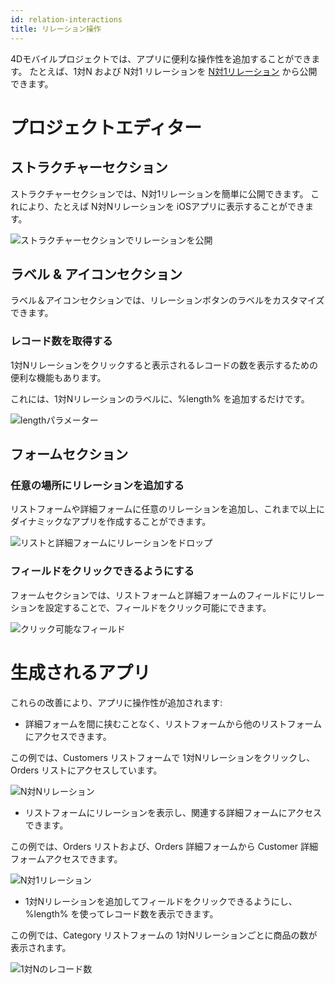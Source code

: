 ```yaml
---
id: relation-interactions
title: リレーション操作
---
```


4Dモバイルプロジェクトでは、アプリに便利な操作性を追加することができます。 たとえば、1対N および N対1 リレーションを [N対1リレーション](many-to-one-relations.md) から公開できます。

# プロジェクトエディター

## ストラクチャーセクション

ストラクチャーセクションでは、N対1リレーションを簡単に公開できます。 これにより、たとえば N対Nリレーションを iOSアプリに表示することができます。

![ストラクチャーセクションでリレーションを公開](img/structure-section.gif)

## ラベル & アイコンセクション

ラベル＆アイコンセクションでは、リレーションボタンのラベルをカスタマイズできます。

### レコード数を取得する

1対Nリレーションをクリックすると表示されるレコードの数を表示するための便利な機能もあります。

これには、1対Nリレーションのラベルに、%length% を追加するだけです。

![lengthパラメーター](img/icons-labels-length-parameter-relation.png)

## フォームセクション

### 任意の場所にリレーションを追加する

リストフォームや詳細フォームに任意のリレーションを追加し、これまで以上にダイナミックなアプリを作成することができます。

![リストと詳細フォームにリレーションをドロップ](img/drop-relation-list-detail-form.gif)

### フィールドをクリックできるようにする

フォームセクションでは、リストフォームと詳細フォームのフィールドにリレーションを設定することで、フィールドをクリック可能にできます。

![クリック可能なフィールド](img/clickable-fields-relation.gif)


# 生成されるアプリ

これらの改善により、アプリに操作性が追加されます:

* 詳細フォームを間に挟むことなく、リストフォームから他のリストフォームにアクセスできます。

この例では、Customers リストフォームで 1対Nリレーションをクリックし、Orders リストにアクセスしています。

![N対Nリレーション](img/many-to-many-relations.gif)

* リストフォームにリレーションを表示し、関連する詳細フォームにアクセスできます。

この例では、Orders リストおよび、Orders 詳細フォームから Customer 詳細フォームアクセスできます。

![N対1リレーション](img/many-to-one-relations.gif)

* 1対Nリレーションを追加してフィールドをクリックできるようにし、%length% を使ってレコード数を表示できます。

この例では、Category リストフォームの 1対Nリレーションごとに商品の数が表示されます。

![1対Nのレコード数](img/length-for-one-to-many.png)



